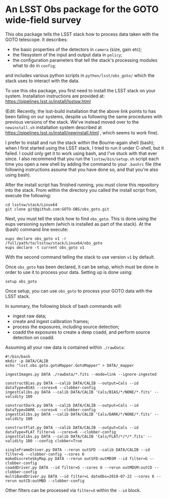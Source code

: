 # An LSST Obs package for the GOTO wide-field survey

This obs package tells the LSST stack how to process data taken with the GOTO telescope. It describes:
- the basic properties of the detectors in `camera` (size, gain etc);
- the filesystem of the input and output data in `policy`;
- the configuration parameters that tell the stack's processing modules what to do in `config`;

and includes various python scripts in `python/lsst/obs_goto/` which the stack uses to interact with the data.

To use this obs package, you first need to install the LSST stack on your system. Installation instructions are provided at:
https://pipelines.lsst.io/install/lsstsw.html

(Edit: Recently, the lsst-build installation that the above link points to has been failing on our systems, despite us following the same procedures with previous versions of the stack. We've instead moved over to the `newinstall.sh` installation system described at https://pipelines.lsst.io/install/newinstall.html , which seems to work fine).

I prefer to install and run the stack within the Bourne-again shell (bash); when I first started using the LSST stack, I tried to run it under C-shell, but it failed. I could only get it to work using bash, and I've stuck with that ever since. I also recommend that you run the `lsstsw/bin/setup.sh` script each time you open a new shell by adding the command to your `.bashrc` file (the following instructions assume that you have done so, and that you're also using bash).

After the install script has finished running, you must clone this repository into the stack. From within the directory you called the install script from, execute the following:
```
cd lsstsw/stack/Linux64
git clone git@github.com:GOTO-OBS/obs_goto.git
```

Next, you must tell the stack how to find `obs_goto`. This is done using the eups versioning system (which is installed as part of the stack). At the (bash) command line execute:
```
eups declare obs_goto v1 -r /full/path/to/lsstsw/stack/Linux64/obs_goto
eups declare -t current obs_goto v1
```
With the second command telling the stack to use version `v1` by default.

Once `obs_goto` has been declared, it can be setup, which must be done in order to use it to process your data. Setting up is done using:
```
setup obs_goto
```

Once setup, you can use `obs_goto` to process your GOTO data with the LSST stack.

In summary, the following block of bash commands will:
- ingest raw data;
- create and ingest calibration frames;
- process the exposures, including source detection;
- coadd the exposures to create a deep coadd, and perform source detection on coadd.

Assuming all your raw data is contained within `./rawData`:
```
#!/bin/bash
mkdir -p DATA/CALIB
echo "lsst.obs.goto.gotoMapper.GotoMapper" > DATA/_mapper

ingestImages.py DATA ./rawData/*.fits --mode=link --ignore-ingested

constructBias.py DATA --calib DATA/CALIB --output=Cals --id dataType=BIAS --cores=6 --clobber-config
ingestCalibs.py DATA --calib DATA/CALIB 'Cals/BIAS/*/NONE/*.fits' --validity 180

constructDark.py DATA --calib DATA/CALIB --output=Cals --id dataType=DARK --cores=6 --clobber-config
ingestCalibs.py DATA --calib DATA/CALIB 'Cals/DARK/*/NONE/*.fits' --validity 180

constructFlat.py DATA --calib DATA/CALIB --output=Cals --id dataType=FLAT filter=G --cores=6 --clobber-config
ingestCalibs.py DATA --calib DATA/CALIB 'Cals/FLAT/*/*/*.fits' --validity 180 --config clobber=True

singleFrameDriver.py DATA --rerun outSFD --calib DATA/CALIB --id filter=G --clobber-config --cores 6
makeDiscreteSkyMap.py DATA --rerun outSFD:outMDSM --id filter=G --clobber-config
coaddDriver.py DATA --id filter=G --cores 6 --rerun outMDSM:outCD --clobber-config
multiBandDriver.py DATA --id filter=L dateObs=2018-07-22 --cores 6 --rerun outCD:outMBD --clobber-config
```

Other filters can be processed via `filter=X` within the `--id` block.  
